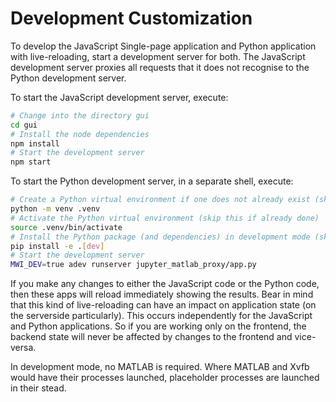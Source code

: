 # Development Customization

To develop the JavaScript Single-page application and Python application with live-reloading,
start a development server for both.
The JavaScript development server proxies all requests that it does not recognise
to the Python development server.

To start the JavaScript development server, execute:

```bash
# Change into the directory gui
cd gui
# Install the node dependencies
npm install
# Start the development server
npm start
```

To start the Python development server, in a separate shell, execute:

```bash
# Create a Python virtual environment if one does not already exist (skip this step if one exists)
python -m venv .venv
# Activate the Python virtual environment (skip this if already done)
source .venv/bin/activate
# Install the Python package (and dependencies) in development mode (skip this if already done)
pip install -e .[dev]
# Start the development server
MWI_DEV=true adev runserver jupyter_matlab_proxy/app.py
```

If you make any changes to either the JavaScript code or the Python code, then these apps will reload immediately showing the results. Bear in mind that this kind of live-reloading can have an impact on application state (on the serverside particularly). This occurs independently for the JavaScript and Python applications. So if you are working only on the frontend, the backend state will never be affected by changes to the frontend and vice-versa.

In development mode, no MATLAB is required. Where MATLAB and Xvfb would have their processes launched, placeholder processes are launched in their stead.
